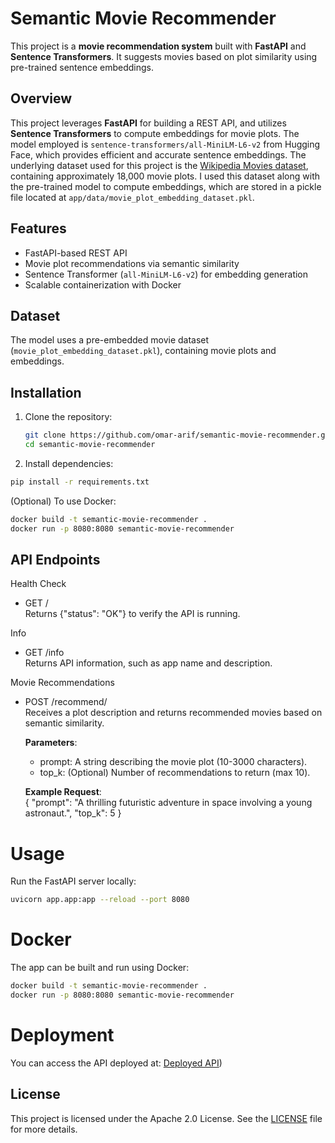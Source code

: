 # Semantic Movie Recommender

This project is a **movie recommendation system** built with **FastAPI** and **Sentence Transformers**. It suggests movies based on plot similarity using pre-trained sentence embeddings.

## Overview

This project leverages **FastAPI** for building a REST API, and utilizes **Sentence Transformers** to compute embeddings for movie plots. The model employed is `sentence-transformers/all-MiniLM-L6-v2` from Hugging Face, which provides efficient and accurate sentence embeddings. The underlying dataset used for this project is the [Wikipedia Movies dataset](https://www.kaggle.com/datasets/exactful/wikipedia-movies), containing approximately 18,000 movie plots. I used this dataset along with the pre-trained model to compute embeddings, which are stored in a pickle file located at `app/data/movie_plot_embedding_dataset.pkl`.

## Features

- FastAPI-based REST API
- Movie plot recommendations via semantic similarity
- Sentence Transformer (`all-MiniLM-L6-v2`) for embedding generation
- Scalable containerization with Docker

## Dataset

The model uses a pre-embedded movie dataset (`movie_plot_embedding_dataset.pkl`), containing movie plots and embeddings.

## Installation

1. Clone the repository:
   ```bash
   git clone https://github.com/omar-arif/semantic-movie-recommender.git
   cd semantic-movie-recommender
   ```
   
2. Install dependencies:
```bash
pip install -r requirements.txt
```

(Optional) To use Docker:
```bash
docker build -t semantic-movie-recommender .
docker run -p 8080:8080 semantic-movie-recommender
````

## API Endpoints
Health Check
- GET /<br />
    Returns {\"status\": \"OK\"} to verify the API is running.

Info
- GET /info <br />
    Returns API information, such as app name and description.

Movie Recommendations
- POST /recommend/<br />
    Receives a plot description and returns recommended movies based on semantic similarity.

    **Parameters**:
    - prompt: A string describing the movie plot (10-3000 characters).
    - top_k: (Optional) Number of recommendations to return (max 10).
    
    **Example Request**:<br />
        {
          \"prompt\": \"A thrilling futuristic adventure in space involving a young astronaut.\",
          \"top_k\": 5
        }

# Usage
Run the FastAPI server locally:
```bash
uvicorn app.app:app --reload --port 8080
```

# Docker
The app can be built and run using Docker:
```bash
docker build -t semantic-movie-recommender .
docker run -p 8080:8080 semantic-movie-recommender
```

# Deployment
You can access the API deployed at: [Deployed API](https://omar-arif-semantic-movie-recommender-api.hf.space))

## License
This project is licensed under the Apache 2.0 License. See the [LICENSE](https://github.com/omar-arif/semantic-movie-recommender/blob/main/LICENSE) file for more details.

